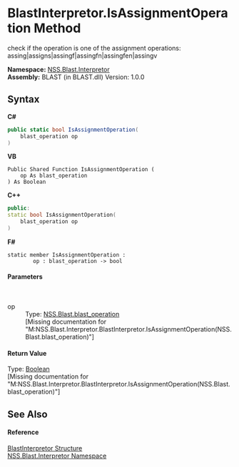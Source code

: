 # BlastInterpretor.IsAssignmentOperation Method 
 

check if the operation is one of the assignment operations: assing|assigns|assingf|assingfn|assingfen|assingv

**Namespace:**&nbsp;<a href="bc1962ef-fc17-4dde-e64c-a350d8f217aa">NSS.Blast.Interpretor</a><br />**Assembly:**&nbsp;BLAST (in BLAST.dll) Version: 1.0.0

## Syntax

**C#**<br />
``` C#
public static bool IsAssignmentOperation(
	blast_operation op
)
```

**VB**<br />
``` VB
Public Shared Function IsAssignmentOperation ( 
	op As blast_operation
) As Boolean
```

**C++**<br />
``` C++
public:
static bool IsAssignmentOperation(
	blast_operation op
)
```

**F#**<br />
``` F#
static member IsAssignmentOperation : 
        op : blast_operation -> bool 

```


#### Parameters
&nbsp;<dl><dt>op</dt><dd>Type: <a href="545d7548-930f-7c02-0adc-5220144448d3">NSS.Blast.blast_operation</a><br />\[Missing <param name="op"/> documentation for "M:NSS.Blast.Interpretor.BlastInterpretor.IsAssignmentOperation(NSS.Blast.blast_operation)"\]</dd></dl>

#### Return Value
Type: <a href="https://docs.microsoft.com/dotnet/api/system.boolean" target="_blank" rel="noopener noreferrer">Boolean</a><br />\[Missing <returns> documentation for "M:NSS.Blast.Interpretor.BlastInterpretor.IsAssignmentOperation(NSS.Blast.blast_operation)"\]

## See Also


#### Reference
<a href="4de5bd5a-f1bd-8188-7356-ab8a45b847d4">BlastInterpretor Structure</a><br /><a href="bc1962ef-fc17-4dde-e64c-a350d8f217aa">NSS.Blast.Interpretor Namespace</a><br />